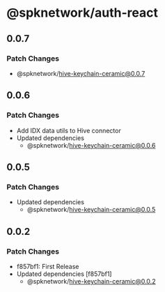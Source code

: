 # @spknetwork/auth-react

## 0.0.7

### Patch Changes

- @spknetwork/hive-keychain-ceramic@0.0.7

## 0.0.6

### Patch Changes

- Add IDX data utils to Hive connector
- Updated dependencies
  - @spknetwork/hive-keychain-ceramic@0.0.6

## 0.0.5

### Patch Changes

- Updated dependencies
  - @spknetwork/hive-keychain-ceramic@0.0.5

## 0.0.2

### Patch Changes

- f857bf1: First Release
- Updated dependencies [f857bf1]
  - @spknetwork/hive-keychain-ceramic@0.0.2
